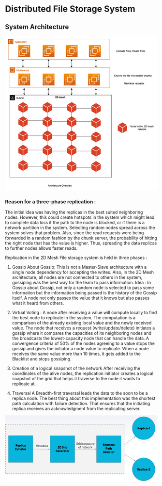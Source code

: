 # Distributed File Storage System

## System Architecture

![Alt text](ScreenShots/mesh-architecture.png?raw=true "Architecture")


### Reason for a three-phase replication :

The initial idea was having the replicas in the best suited neighboring nodes. However, this
could create hotspots in the system which might lead to complete data loss if the path to the
node is blocked, or if there is a network partition in the system. Selecting random nodes spread
across the system solves that problem. Also, since the read requests were being forwarded in a
random fashion by the chunk server, the probability of hitting the right node that has the value is
higher. Thus, spreading the data replicas to further nodes allows faster reads.

Replication in the 2D Mesh File storage system is held in three phases :

1. Gossip About Gossip:
This is not a Master-Slave architecture with a single node dependency for
accepting the writes. Also, in the 2D Mesh architecture, all nodes are not connected to
others in the system, gossiping was the best way for the team to pass information.
Idea : In Gossip about Gossip, not only a random node is selected to pass some
information but the information being passed is the history of the Gossip itself. A node not
only passes the value that it knows but also passes what it heard from others.

2. Virtual Voting : 
A node after receiving a value will compute locally to find the best node to replicate in the system. The computation is a comparison of the already existing local value and the newly received value. The node that receives a request (write/update/delete) initiates a gossip where it compares the capacities of its neighboring nodes and the broadcasts the lowest-capacity node that can handle the data. A convergence criteria of 50% of the nodes agreeing to a value stops the gossip and gives the initiator a node value to replicate. When a node receives the same value more than 10 times, it gets added to the Blacklist and stops gossiping.

3. Creation of a logical snapshot of the network
After receiving the coordinates of the alive nodes, the replication initiator creates a logical snapshot of the grid that helps it traverse to the node it wants to replicate at.
	

4. Traversal 
A Breadth-first traversal leads the data to the soon to be a replica node. The best thing about this implementation was the shortest path calculation with failure detection. That ensures that the initiating replica receives an acknowledgment from the replicating server.


![Alt text](ScreenShots/Picture1.png?raw=true "Architecture")


